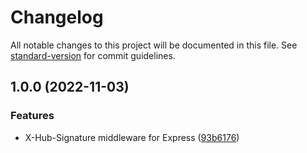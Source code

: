 # Changelog

All notable changes to this project will be documented in this file. See [standard-version](https://github.com/conventional-changelog/standard-version) for commit guidelines.

## 1.0.0 (2022-11-03)


### Features

* X-Hub-Signature middleware for Express ([93b6176](https://github.com/compwright/x-hub-signature-middleware/commit/93b61761a754046894b394921839a462d0b81ecd))
